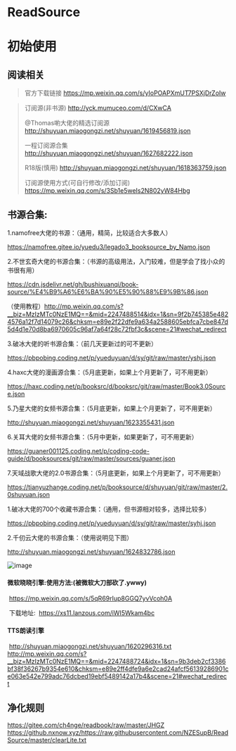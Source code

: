 # ReadSource

# 初始使用

## **阅读相关**

> 官方下载链接
> https://mp.weixin.qq.com/s/yIoPOAPXmUT7PSXjDrZoIw



> 订阅源(非书源)
> http://yck.mumuceo.com/d/CXwCA   
> 
> @Thomas喲大佬的精选订阅源
> http://shuyuan.miaogongzi.net/shuyuan/1619456819.json
>
>一程订阅源合集
> http://shuyuan.miaogongzi.net/shuyuan/1627682222.json
> 
> R18版(慎用)
> http://shuyuan.miaogongzi.net/shuyuan/1618363759.json
> 
> 订阅源使用方式(可自行修改/添加订阅)
> https://mp.weixin.qq.com/s/3Sb1e5weIs2N802yW84Hbg



## 书源合集:

1.namofree大佬的书源：（通用，精简，比较适合大多数人）

https://namofree.gitee.io/yuedu3/legado3_booksource_by_Namo.json

2.不世玄奇大佬的书源合集：（书源的高级用法，入门较难，但是学会了找小众的书很有用）

https://cdn.jsdelivr.net/gh/bushixuanqi/book-source/%E4%B9%A6%E6%BA%90%E5%90%88%E9%9B%86.json

（使用教程）http://mp.weixin.qq.com/s?__biz=MzIzMTc0NzE1MQ==&mid=2247488514&idx=1&sn=9f2b745385e4824576a12f7d14079c26&chksm=e89e2f22dfe9a634a2588605ebfca7cbe847d5d4d1e70d8ba6970605c96af7a64f28c72fbf3c&scene=21#wechat_redirect


3.破冰大佬的听书源合集：（前几天更新过的可不更新）

https://pbpobing.coding.net/p/yueduyuan/d/sy/git/raw/master/yshj.json

4.haxc大佬的漫画源合集：（5月底更新，如果上个月更新了，可不用更新）

https://haxc.coding.net/p/booksrc/d/booksrc/git/raw/master/Book3.0Source.json

5.乃星大佬的女频书源合集：（5月底更新，如果上个月更新了，可不用更新）

http://shuyuan.miaogongzi.net/shuyuan/1623355431.json

6.关耳大佬的女频书源合集：（5月中更新，如果更新了，可不用更新）

https://guaner001125.coding.net/p/coding-code-guide/d/booksources/git/raw/master/sources/guaner.json

7.天域战歌大佬的2.0书源合集：（5月底更新，如果上个月更新了，可不用更新）

https://tianyuzhange.coding.net/p/booksource/d/shuyuan/git/raw/master/2.0shuyuan.json


1.破冰大佬的700个收藏书源合集：（通用，但书源相对较多，选择比较多）

https://pbpobing.coding.net/p/yueduyuan/d/sy/git/raw/master/syhj.json

2.千仞云大佬的书源合集：（使用说明见下图）

http://shuyuan.miaogongzi.net/shuyuan/1624832786.json

![image](https://user-images.githubusercontent.com/26704509/124208211-ab53e700-db19-11eb-8d86-4a808883e22e.png)



#### 	微软晓晓引擎:使用方法:(被微软大刀部砍了.ywwy)

​	https://mp.weixin.qq.com/s/5qR69rIup8GGQ7yvVcoh0A

​	下载地址:
​	https://xs11.lanzous.com/iWI5Wkam4bc


#### 	TTS朗读引擎
​	http://shuyuan.miaogongzi.net/shuyuan/1620296316.txt
​	
​	http://mp.weixin.qq.com/s?__biz=MzIzMTc0NzE1MQ==&mid=2247488724&idx=1&sn=9b3deb2cf3386bf38f36267b9354e610&chksm=e89e2ff4dfe9a6e2cad24afcf56139286901ce063e542e799adc76dcbed19ebf5489142a17b4&scene=21#wechat_redirect

## 净化规则

https://gitee.com/ch4nge/readbook/raw/master/JHGZ
https://github.nxnow.xyz/https://raw.githubusercontent.com/NZESupB/ReadSource/master/clearLite.txt
